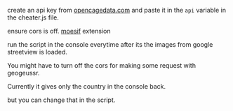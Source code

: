 create an api key from [opencagedata.com](https://www.opencagedata.com.com) and paste it in the `api` variable in the cheater.js file.

ensure cors is off. [moesif](https://chrome.google.com/webstore/detail/moesif-origin-cors-change/digfbfaphojjndkpccljibejjbppifbc) extension

run the script in the console everytime after its the images from google streetview is loaded. 

You might have to turn off the cors for making some request with geogeussr.

Currently it gives only the country in the console back. 

but you can change that in the script. 
